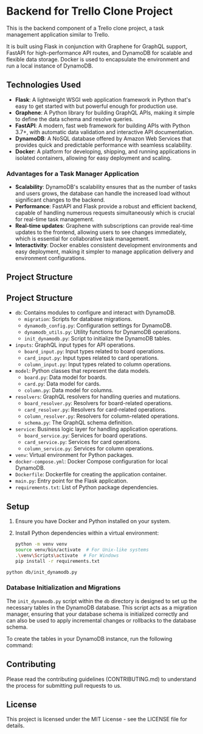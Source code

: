 # Backend for Trello Clone Project

This is the backend component of a Trello clone project, a task management application similar to Trello. 

It is built using Flask in conjunction with Graphene for GraphQL support, FastAPI for high-performance API routes, and DynamoDB for scalable and flexible data storage. Docker is used to encapsulate the environment and run a local instance of DynamoDB.

## Technologies Used

- **Flask**: A lightweight WSGI web application framework in Python that's easy to get started with but powerful enough for production use.
- **Graphene**: A Python library for building GraphQL APIs, making it simple to define the data schema and resolve queries.
- **FastAPI**: A modern, fast web framework for building APIs with Python 3.7+, with automatic data validation and interactive API documentation.
- **DynamoDB**: A NoSQL database offered by Amazon Web Services that provides quick and predictable performance with seamless scalability.
- **Docker**: A platform for developing, shipping, and running applications in isolated containers, allowing for easy deployment and scaling.

### Advantages for a Task Manager Application

- **Scalability**: DynamoDB's scalability ensures that as the number of tasks and users grows, the database can handle the increased load without significant changes to the backend.
- **Performance**: FastAPI and Flask provide a robust and efficient backend, capable of handling numerous requests simultaneously which is crucial for real-time task management.
- **Real-time updates**: Graphene with subscriptions can provide real-time updates to the frontend, allowing users to see changes immediately, which is essential for collaborative task management.
- **Interactivity**: Docker enables consistent development environments and easy deployment, making it simpler to manage application delivery and environment configurations.

## Project Structure


## Project Structure

- `db`: Contains modules to configure and interact with DynamoDB.
  - `migration`: Scripts for database migrations.
  - `dynamodb_config.py`: Configuration settings for DynamoDB.
  - `dynamodb_utils.py`: Utility functions for DynamoDB operations.
  - `init_dynamodb.py`: Script to initialize the DynamoDB tables.
- `inputs`: GraphQL input types for API operations.
  - `board_input.py`: Input types related to board operations.
  - `card_input.py`: Input types related to card operations.
  - `column_input.py`: Input types related to column operations.
- `model`: Python classes that represent the data models.
  - `board.py`: Data model for boards.
  - `card.py`: Data model for cards.
  - `column.py`: Data model for columns.
- `resolvers`: GraphQL resolvers for handling queries and mutations.
  - `board_resolver.py`: Resolvers for board-related operations.
  - `card_resolver.py`: Resolvers for card-related operations.
  - `column_resolver.py`: Resolvers for column-related operations.
  - `schema.py`: The GraphQL schema definition.
- `service`: Business logic layer for handling application operations.
  - `board_service.py`: Services for board operations.
  - `card_service.py`: Services for card operations.
  - `column_service.py`: Services for column operations.
- `venv`: Virtual environment for Python packages.
- `docker-compose.yml`: Docker Compose configuration for local DynamoDB.
- `Dockerfile`: Dockerfile for creating the application container.
- `main.py`: Entry point for the Flask application.
- `requirements.txt`: List of Python package dependencies.

## Setup

1. Ensure you have Docker and Python installed on your system.

2. Install Python dependencies within a virtual environment:
   ```sh
   python -m venv venv
   source venv/bin/activate  # For Unix-like systems
   .\venv\Scripts\activate  # For Windows
   pip install -r requirements.txt
```sh
python db/init_dynamodb.py
```
   

### Database Initialization and Migrations

The `init_dynamodb.py` script within the `db` directory is designed to set up the necessary tables in the DynamoDB database. This script acts as a migration manager, ensuring that your database schema is initialized correctly and can also be used to apply incremental changes or rollbacks to the database schema.

To create the tables in your DynamoDB instance, run the following command:


## Contributing

Please read the contributing guidelines (CONTRIBUTING.md) to understand the process for submitting pull requests to us.

## License

This project is licensed under the MIT License - see the LICENSE file for details.
